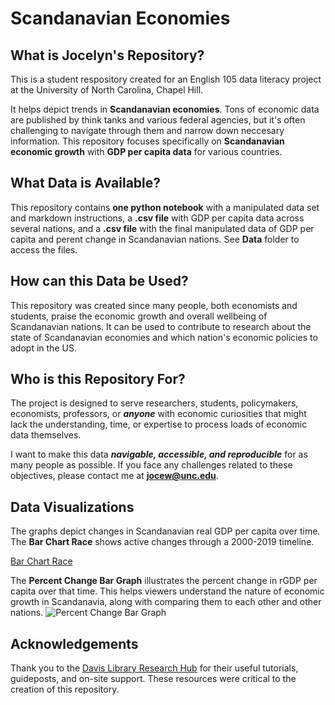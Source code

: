 # Scandanavian Economies


## What is Jocelyn's Repository?
This is a student respository created for an English 105 data literacy project at the University of North Carolina, Chapel Hill.

It helps depict trends in **Scandanavian economies**. Tons of economic data are published by think tanks and various federal agencies, but it's often challenging to navigate through them and narrow down neccesary information. This repository focuses specifically on **Scandanavian economic growth** with **GDP per capita data** for various countries. 



## What Data is Available?
This repository contains **one python notebook** with a manipulated data set and markdown instructions, a **.csv file** with GDP per capita data across several nations, and a **.csv file** with the final manipulated data of GDP per capita and perent change in Scandanavian nations. See **Data** folder to access the files.


## How can this Data be Used?
This repository was created since many people, both economists and students, praise the economic growth and overall wellbeing of Scandanavian nations. It can be used to contribute to research about the state of Scandanavian economies and which nation's economic policies to adopt in the US.


## Who is this Repository For?
The project is designed to serve researchers, students, policymakers, economists, professors, or **_anyone_** with economic curiosities that might lack the understanding, time, or expertise to process loads of economic data themselves.

I want to make this data **_navigable, accessible, and reproducible_** for as many people as possible. If you face any challenges related to these objectives, please contact me at **jocew@unc.edu**. 


## Data Visualizations
The graphs depict changes in Scandanavian real GDP per capita over time. The **Bar Chart Race** shows active changes through a 2000-2019 timeline. 

[Bar Chart Race](https://public.flourish.studio/visualisation/11871254/)

The **Percent Change Bar Graph** illustrates the percent change in rGDP per capita over that time. This helps viewers understand the nature of economic growth in Scandanavia, along with comparing them to each other and other nations. 
![Percent Change Bar Graph](https://raw.githubusercontent.com/jocew1904/Scandanavian-Economies/main/Visualizations/QIq9e-economic-growth-in-scandinavia%20(1).png)


## Acknowledgements 
Thank you to the [Davis Library Research Hub](https://library.unc.edu/data/) for their useful tutorials, guideposts, and on-site support. These resources were critical to the creation of this repository.
